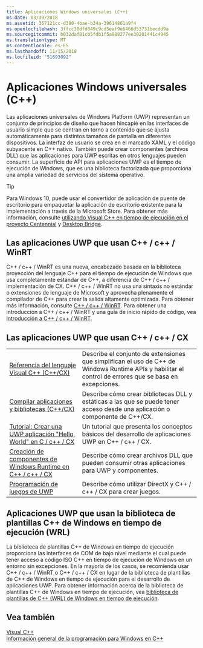 ```yaml
---
title: Aplicaciones Windows universales (C++)
ms.date: 03/30/2018
ms.assetid: 357121cc-d390-4bae-b34a-39614861a9f4
ms.openlocfilehash: 3ffcc38dfd849c9cd5eaf9e6466d53731becdd9a
ms.sourcegitcommit: b032daf81cb5fdb1f5a988277ee30201441c4945
ms.translationtype: MT
ms.contentlocale: es-ES
ms.lasthandoff: 11/15/2018
ms.locfileid: "51693092"
---
```

# <a name="universal-windows-apps-c"></a>Aplicaciones Windows universales (C++)

Las aplicaciones universales de Windows Platform (UWP) representan un conjunto de principios de diseño que hacen hincapié en las interfaces de usuario simple que se centran en torno a contenido que se ajusta automáticamente para distintos tamaños de pantalla en diferentes dispositivos. La interfaz de usuario se crea en el marcado XAML y el código subyacente en C++ nativo. También puede crear componentes (archivos DLL) que las aplicaciones para UWP escritas en otros lenguajes pueden consumir. La superficie de API para aplicaciones UWP es el tiempo de ejecución de Windows, que es una biblioteca factorizada que proporciona una amplia variedad de servicios del sistema operativo.

> [!TIP]
> Para Windows 10, puede usar el convertidor de aplicación de puente de escritorio para empaquetar la aplicación de escritorio existente para la implementación a través de la Microsoft Store. Para obtener más información, consulte [utilizando Visual C++ en tiempo de ejecución en el proyecto Centennial](https://blogs.msdn.microsoft.com/vcblog/2016/07/07/using-visual-c-runtime-in-centennial-project) y [Desktop Bridge](/windows/uwp/porting/desktop-to-uwp-root).

## <a name="uwp-apps-that-use-cwinrt"></a>Las aplicaciones UWP que usan C++ / c++ / WinRT

C++ / c++ / WinRT es una nueva, encabezado basada en la biblioteca proyección del lenguaje C++ para el tiempo de ejecución de Windows que usa completamente estándar de C++, a diferencia de C++ / c++ / implementación de CX. C++ / c++ / WinRT no usa una sintaxis no estándar o extensiones de lenguaje de Microsoft y aprovecha plenamente el compilador de C++ para crear la salida altamente optimizada. Para obtener más información, consulte [C++ / c++ / WinRT](/windows/uwp/cpp-and-winrt-apis). Para obtener una introducción a C++ / c++ / WinRT y una guía de inicio rápido de código, vea [Introducción a C++ / c++ / WinRT](/windows/uwp/cpp-and-winrt-apis/intro-to-using-cpp-with-winrt).

## <a name="uwp-apps-that-use-ccx"></a>Las aplicaciones UWP que usan C++ / c++ / CX

|||
|-|-|
|[Referencia del lenguaje Visual C++ (C++/CX)](../cppcx/visual-c-language-reference-c-cx.md)|Describe el conjunto de extensiones que simplifican el uso de C++ de Windows Runtime APIs y habilitar el control de errores que se basa en excepciones.|
|[Compilar aplicaciones y bibliotecas (C++/CX)](../cppcx/building-apps-and-libraries-c-cx.md)|Describe cómo crear bibliotecas DLL y estáticas a las que se puede tener acceso desde una aplicación o componente de C++/CX.|
|[Tutorial: Crear una UWP aplicación "Hello, World" en C / c++ / CX](/windows/uwp/get-started/create-a-basic-windows-10-app-in-cpp)|Un tutorial que presenta los conceptos básicos del desarrollo de aplicaciones UWP en C++ / c++ / CX. |
|[Creación de componentes de Windows Runtime en C++ / c++ / CX](/windows/uwp/winrt-components/creating-windows-runtime-components-in-cpp)|Describe cómo crear archivos DLL que pueden consumir otras aplicaciones para UWP y componentes.|
|[Programación de juegos de UWP](/windows/uwp/gaming/)|Describe cómo utilizar DirectX y C++ / c++ / CX para crear juegos.|

## <a name="uwp-apps-that-use-the-windows-runtime-c-template-library-wrl"></a>Aplicaciones UWP que usan la biblioteca de plantillas C++ de Windows en tiempo de ejecución (WRL)

La biblioteca de plantillas C++ de Windows en tiempo de ejecución proporciona las interfaces de COM de bajo nivel mediante el cual puede tener acceso a código ISO C++ en tiempo de ejecución de Windows en un entorno sin excepciones. En la mayoría de los casos, se recomienda usar C++ / c++ / WinRT o C++ / c++ / CX en lugar de la biblioteca de plantillas de C++ de Windows en tiempo de ejecución para el desarrollo de aplicaciones UWP. Para obtener información acerca de la biblioteca de plantillas C++ de Windows en tiempo de ejecución, vea [biblioteca de plantillas de C++ (WRL) de Windows en tiempo de ejecución](windows-runtime-cpp-template-library-wrl.md).

## <a name="see-also"></a>Vea también

[Visual C++](../visual-cpp-in-visual-studio.md)<br/>
[Información general de la programación para Windows en C++](overview-of-windows-programming-in-cpp.md)<br/>
